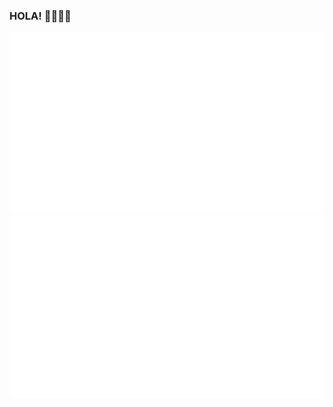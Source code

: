 <div style={{ display: "flex", alignItems: "center" }}>
  <h3 style={{ marginRight: "1rem" }}>HOLA! 👋🏽👋🏽</h3>
  <div style={{ display: "flex" }}>
    <a href="https://github.com/kelcheone">
      <img
        src="https://raw.githubusercontent.com/kelcheone/githubstats/master/generated/languages.svg"
        alt="Kevin Kelche's github stats"
        style={{ marginRight: "1rem" }}
      />
    </a>
    <a href="https://github.com/kelcheone">
      <img
        src="https://raw.githubusercontent.com/kelcheone/githubstats/master/generated/overview.svg"
        alt="Kevin Kelche's github stats"
      />
    </a>
  </div>
<!--   <a href="https://wakatime.com/@kelche"><img src="https://wakatime.com/share/@kelche/59183374-60f2-4e7c-a7a5-f960b91b59d9.png" /></a> -->
</div>
